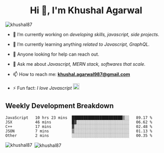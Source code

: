 <h1 align="center">Hi 👋, I'm Khushal Agarwal</h1>


<p align="left"> <img src="https://komarev.com/ghpvc/?username=khushal87&label=Profile Views&color=green&style=plastic" alt="khushal87" /> </p>

- 🔭 I’m currently working on *developing skills, javascript, side projects*.

- 🌱 I’m currently learning anything *related to Javascript, GraphQL.*

- 🤔 Anyone looking for help can reach out.

- 💬 Ask me about *Javascript, MERN stack, softwares that scale.*

- 📫 How to reach me: **khushal.agarwal987@gmail.com**

- ⚡ Fun fact: *I love Javascript <img src="https://devicons.github.io/devicon/devicon.git/icons/javascript/javascript-original.svg" alt="javascript" width="20" height="20"/>*




## Weekly Development Breakdown
<!--START_SECTION:waka-->
```text
JavaScript   10 hrs 23 mins  ██████████████████████▒░░   89.17 % 
JSX          46 mins         █▓░░░░░░░░░░░░░░░░░░░░░░░   06.62 % 
C++          17 mins         ▓░░░░░░░░░░░░░░░░░░░░░░░░   02.48 % 
JSON         7 mins          ▒░░░░░░░░░░░░░░░░░░░░░░░░   01.13 % 
Other        2 mins          ░░░░░░░░░░░░░░░░░░░░░░░░░   00.35 % 
```
<!--END_SECTION:waka-->
<p><img align="left" src="https://github-readme-stats.vercel.app/api/top-langs/?username=khushal87&layout=compact" alt="khushal87" />
&nbsp;<img align="center" src="https://github-readme-stats.vercel.app/api?username=khushal87&count_private=true&show_icons=true" alt="khushal87"/></p>
